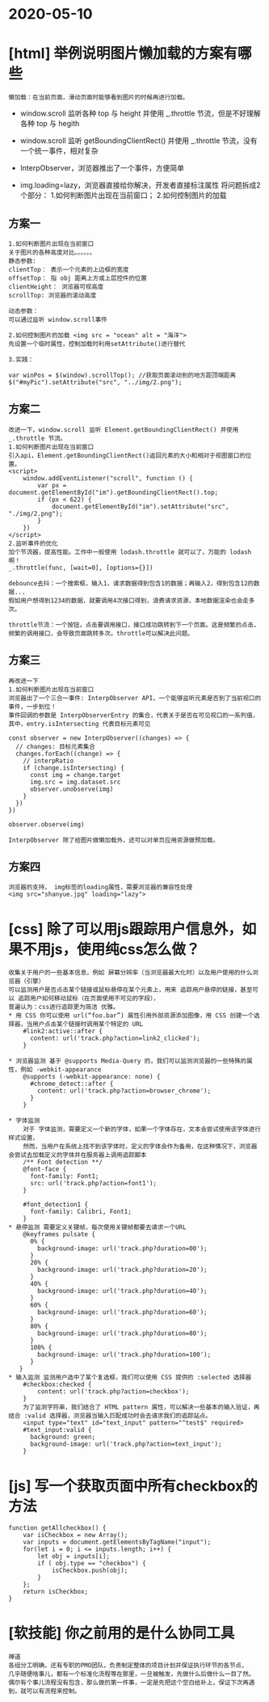 # 2020-05-10
# [html] 举例说明图片懒加载的方案有哪些 #
	懒加载：在当前页面，滑动页面时能够看到图片的时候再进行加载。
* window.scroll 监听各种 top 与 height 并使用 _.throttle 节流，但是不好理解各种 top 与 hegith

* window.scroll 监听 getBoundingClientRect() 并使用 _.throttle 节流，没有一个统一事件，相对复杂

* InterpObserver，浏览器推出了一个事件，方便简单

* img.loading=lazy，浏览器直接给你解决，开发者直接标注属性
	将问题拆成2个部分：
	1.如何判断图片出现在当前窗口；
	2.如何控制图片的加载
## 方案一 ##
	1.如何判断图片出现在当前窗口
	关于图片的各种高度对比。。。。。。
	静态参数:
	clientTop： 表示一个元素的上边框的宽度
	offsetTop： 指 obj 距离上方或上层控件的位置
	clientHeight： 浏览器可视高度
	scrollTop: 浏览器的滚动高度

	动态参数：
	可以通过监听 window.scroll事件
	
	2.如何控制图片的加载 <img src = "ocean" alt = "海洋">
	先设置一个临时属性，控制加载时利用setAttribute()进行替代
	
	3.实践：

	var winPos = $(window).scrollTop(); //获取页面滚动到的地方距顶端距离
	$("#myPic").setAttribute("src", "../img/2.png");

## 方案二 ##
	改进一下，window.scroll 监听 Element.getBoundingClientRect() 并使用 _.throttle 节流。
	1.如何判断图片出现在当前窗口
	引入api，Element.getBoundingClientRect()返回元素的大小和相对于视图窗口的位置。
	<script>
        window.addEventListener("scroll", function () {
            var px = document.getElementById("im").getBoundingClientRect().top;
            if (px < 622) {
                document.getElementById("im").setAttribute("src", "./img/2.png");
            }
        })
    </script> 
	2.监听事件的优化 
	加个节流器，提高性能。工作中一般使用 lodash.throttle 就可以了，万能的 lodash 啊！
	_.throttle(func, [wait=0], [options={}])
	
	debounce去抖：一个搜索框，输入1，请求数据得到包含1的数据；再输入2，得到包含12的数据...
	假如用户想得到1234的数据，就要调用4次接口得到，浪费请求资源，本地数据渲染也会走多次。
	
	throttle节流：一个按钮，点击要调用接口，接口成功跳转到下一个页面。这是频繁的点击，频繁的调用接口，会导致页面跳转多次。throttle可以解决此问题。

## 方案三 ##
	再改进一下
	1.如何判断图片出现在当前窗口
	浏览器出了一个三合一事件: InterpObserver API，一个能够监听元素是否到了当前视口的事件，一步到位！
	事件回调的参数是 InterpObserverEntry 的集合，代表关于是否在可见视口的一系列值，其中，entry.isIntersecting 代表目标元素可见

	const observer = new InterpObserver((changes) => {
	  // changes: 目标元素集合
	  changes.forEach((change) => {
	    // interpRatio
	    if (change.isIntersecting) {
	      const img = change.target
	      img.src = img.dataset.src
	      observer.unobserve(img)
	    }
	  })
	})
	
	observer.observe(img)

	InterpObserver 除了给图片做懒加载外，还可以对单页应用资源做预加载。

## 方案四 ##
	浏览器的支持， img标签的loading属性，需要浏览器的兼容性处理
	<img src="shanyue.jpg" loading="lazy">

# [css] 除了可以用js跟踪用户信息外，如果不用js，使用纯css怎么做？ #
	收集关于用户的一些基本信息，例如 屏幕分辨率（当浏览器最大化时）以及用户使用的什么浏览器（引擎）
	可以监测用户是否点击某个链接或鼠标悬停在某个元素上，用来 追踪用户悬停的链接，甚至可以 追踪用户如何移动鼠标（在页面使用不可见的字段），
	普遍认为：css进行追踪更为简洁 优雅。
	* 用 CSS 你可以使用 url(“foo.bar”) 属性引用外部资源添加图像，用 CSS 创建一个选择器，当用户点击某个链接时调用某个特定的 URL
		#link2:active::after {
		  content: url('track.php?action=link2_clicked');
		}
 
	* 浏览器监测 基于 @supports Media-Query 的，我们可以监测浏览器的一些特殊的属性，例如 -webkit-appearance
		@supports (-webkit-appearance: none) {
		  #chrome_detect::after {
		    content: url('track.php?action=browser_chrome');
		  }
		}

	* 字体监测 
		对于 字体监测，需要定义一个新的字体，如果一个字体存在，文本会尝试使用该字体进行样式设置，
		然而，当用户在系统上找不到该字体时，定义的字体会作为备用，在这种情况下，浏览器会尝试去加载定义的字体并在服务器上调用追踪脚本
		/** Font detection **/
		@font-face {
		  font-family: Font1;
		  src: url('track.php?action=font1');
		}
		 
		#font_detection1 {
		  font-family: Calibri, Font1;
		}
	* 悬停监测 需要定义关键帧，每次使用关键帧都要去请求一个URL
		@keyframes pulsate {
		  0% {
		    background-image: url('track.php?duration=00');
		  }
		  20% {
		    background-image: url('track.php?duration=20');
		  }
		  40% {
		    background-image: url('track.php?duration=40');
		  }
		  60% {
		    background-image: url('track.php?duration=60');
		  }
		  80% {
		    background-image: url('track.php?duration=80');
		  }
		  100% {
		    background-image: url('track.php?duration=100');
		  }
	   }
	* 输入监测 监测用户选中了某个复选框，我们可以使用 CSS 提供的 :selected 选择器
		#checkbox:checked {
  			content: url('track.php?action=checkbox');
		}
		为了监测字符串，我们结合了 HTML pattern 属性，可以解决一些基本的输入验证，再结合 :valid 选择器，浏览器当输入匹配成功时会去请求我们的追踪站点。
		<input type="text" id="text_input" pattern="^test$" required>
		#text_input:valid {
		  background: green;
		  background-image: url('track.php?action=text_input');
		}

# [js] 写一个获取页面中所有checkbox的方法 #
	function getAllcheckbox() {
	    var isCheckbox = new Array();
	    var inputs = document.getElementsByTagName("input");
	    for(let i = 0; i <= inputs.length; i++) {
	        let obj = inputs[i];
	        if ( obj.type == "checkbox") {
	            isCheckbox.push(obj);
	        }
	    };
	    return isCheckbox;
	}

# [软技能] 你之前用的是什么协同工具 #
	禅道
	各组分工明确，还有专职的PMO团队，负责制定整体的项目计划并保证执行环节的各节点，
	几乎随便啥事儿，都有一个标准化流程等在那里，一旦被触发，先做什么后做什么一目了然。
	偶尔有个事儿流程没有包含，那么做的第一件事，一定是先把这个空白给补上，保证下次再遇到，就可以有流程来控制。